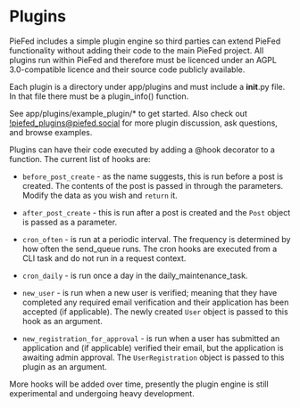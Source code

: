 # Plugins

PieFed includes a simple plugin engine so third parties can extend PieFed functionality without adding their code to the
main PieFed project. All plugins run within PieFed and therefore must be licenced under an AGPL 3.0-compatible licence and their source code
publicly available.

Each plugin is a directory under app/plugins and must include a __init__.py file. In that file there must be a plugin_info()
function.

See app/plugins/example_plugin/* to get started. Also check out [!piefed_plugins@piefed.social](https://piefed.social/c/piefed_plugins) for more plugin discussion, ask questions, and browse examples.

Plugins can have their code executed by adding a @hook decorator to a function. The current list of hooks are:

 - `before_post_create` - as the name suggests, this is run before a post is created. The contents of the post is passed in through the parameters.
 Modify the data as you wish and `return` it.

  - `after_post_create` - this is run after a post is created and the `Post` object is passed as a parameter.

  - `cron_often` - is run at a periodic interval. The frequency is determined by how often the send_queue runs. The cron hooks are executed from a CLI task and do not run in a request context.

  - `cron_daily` - is run once a day in the daily_maintenance_task.

  - `new_user` - is run when a new user is verified; meaning that they have completed any required email verification and their application has been accepted (if applicable). The newly created `User` object is passed to this hook as an argument.

  - `new_registration_for_approval` - is run when a user has submitted an application and (if applicable) verified their email, but the application is awaiting admin approval. The `UserRegistration` object is passed to this plugin as an argument.

More hooks will be added over time, presently the plugin engine is still experimental and undergoing heavy development.
